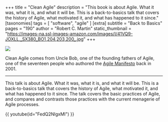 +++
title = "Clean Agile"
description = "This book is about Agile. What it was, what it is, and what it will be. This is a back-to-basics talk that covers the history of Agile, what motivated it, and what has happened to it since."
[taxonomies]
tags = [ "software", "agile" ]
[extra]
subtitle = "Back to Basics"
pages = "190"
author = "Robert C. Martin"
static_thumbnail = "https://images-na.ssl-images-amazon.com/images/I/41VQ9-JOXLL._SX380_BO1,204,203,200_.jpg"
+++

<img border="0" src="https://images-na.ssl-images-amazon.com/images/I/41VQ9-JOXLL._SX380_BO1,204,203,200_.jpg" >

<!-- more -->

Clean Agile comes from Uncle Bob, one of the founding fathers of Agile, one of the seventeen people who authored the
[Agile Manifesto](https://agilemanifesto.org/) back in 2001.

---

This talk is about Agile. What it was, what it is, and what it will be. This is a back-to-basics talk that covers the
history of Agile, what motivated it, and what has happened to it since. The talk covers the basic practices of Agile,
and compares and contrasts those practices with the current menagerie of Agile processes.

{{ youtube(id="FedQ2NlgxMI") }}
